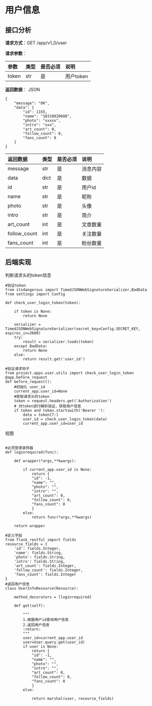# 用户信息

## 接口分析

**请求方式**：GET /app/v1\_0/user

**请求参数**：

| 参数 | 类型 | 是否必须 | 说明 |
| :--- | :--- | :--- | :--- |
| token | str | 是 | 用户token |

**返回数据**： JSON

```
{
    "message": "OK",
    "data": {
        "id": 1155,
        "name": "18310820688",
        "photo": "xxxxx",
        "intro": "xxx",
        "art_count": 0,
        "follow_count": 0,
        "fans_count": 0
    }
}
```

| 返回数据 | 类型 | 是否必须 | 说明 |
| :--- | :--- | :--- | :--- |
| message | str | 是 | 消息内容 |
| data | dict | 是 | 数据 |
| id | str | 是 | 用户id |
| name | str | 是 | 昵称 |
| photo | str | 是 | 头像 |
| intro | str | 是 | 简介 |
| art\_count | int | 是 | 文章数量 |
| follow\_count | int | 是 | 关注数量 |
| fans\_count | int | 是 | 粉丝数量 |

## 后端实现

判断请求头的token信息

```
#验证token
from itsdangerous import TimedJSONWebSignatureSerializer,BadData
from settings import Config

def check_user_login_token(token):

    if token is None:
        return None

    serializer = TimedJSONWebSignatureSerializer(secret_key=Config.SECRET_KEY, expires_in=3600)
    try:
        result = serializer.loads(token)
    except BadData:
        return None
    else:
        return result.get('user_id')
 
#验证请求钩子   
from project.apps.user.utils import check_user_login_token
@app.before_request
def before_request():
    #初始化 user_id
    current_app.user_id=None
    #获取请求头的token
    token = request.headers.get('Authorization')
    # 对token进行解析验证，获取用户信息
    if token and token.startswith('Bearer '):
        data = token[7:]
        user_id = check_user_login_token(data)
        current_app.user_id=user_id
```

视图

```

#必须登录装饰器
def loginrequired(func):

    def wrapper(*args,**kwargs):

        if current_app.user_id is None:
            return {
            "id": -1,
            "name": "",
            "photo": "",
            "intro": "",
            "art_count": 0,
            "follow_count": 0,
            "fans_count": 0
            }
        else:
            return func(*args,**kwargs)

    return wrapper

#定义字段
from flask_restful import fields
resource_fields = {
    'id': fields.Integer,
    'name': fields.String,
    'photo': fields.String,
    'intro': fields.String,
    'art_count': fields.Integer,
    'follow_count': fields.Integer,
    'fans_count': fields.Integer
}
#返回用户信息
class UserInfoResource(Resource):

    method_decorators = [loginrequired]

    def get(self):

        """
        1.根据用户id查询用户信息
        2.返回用户信息
        :return:
        """
        user_id=current_app.user_id
        user=User.query.get(user_id)
        if user is None:
            return {
            "id": -1,
            "name": "",
            "photo": "",
            "intro": "",
            "art_count": 0,
            "follow_count": 0,
            "fans_count": 0
            }
        else:

            return marshal(user, resource_fields)
```



